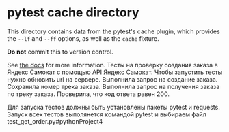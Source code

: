 # pytest cache directory #

This directory contains data from the pytest's cache plugin,
which provides the `--lf` and `--ff` options, as well as the `cache` fixture.

**Do not** commit this to version control.

See [the docs](https://docs.pytest.org/en/stable/how-to/cache.html) for more information.
Тесты на проверку создания заказа в Яндекс Самокат с помощью API Яндекс Самокат. Чтобы запустить тесты нужно обновить url на сервере. Выполнила запрос на создание заказа. Сохранила номер трека заказа. Выполнила запрос на получения заказа по треку заказа. Проверила, что код ответа равен 200.

Для запуска тестов должны быть установлены пакеты pytest и requests.
Запуск всех тестов выполянется командой pytest и выбираем файл test_get_order.py#pythonProject4